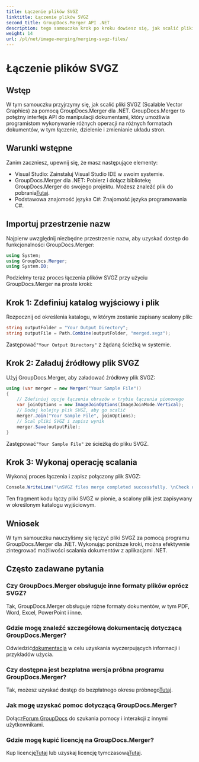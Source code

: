 ```yaml
---
title: Łączenie plików SVGZ
linktitle: Łączenie plików SVGZ
second_title: GroupDocs.Merger API .NET
description: tego samouczka krok po kroku dowiesz się, jak scalić pliki SVGZ przy użyciu narzędzia GroupDocs.Merger dla platformy .NET. Zwiększ swoje umiejętności manipulowania dokumentami.
weight: 14
url: /pl/net/image-merging/merging-svgz-files/
---
```


# Łączenie plików SVGZ

## Wstęp
W tym samouczku przyjrzymy się, jak scalić pliki SVGZ (Scalable Vector Graphics) za pomocą GroupDocs.Merger dla .NET. GroupDocs.Merger to potężny interfejs API do manipulacji dokumentami, który umożliwia programistom wykonywanie różnych operacji na różnych formatach dokumentów, w tym łączenie, dzielenie i zmienianie układu stron.
## Warunki wstępne
Zanim zaczniesz, upewnij się, że masz następujące elementy:
- Visual Studio: Zainstaluj Visual Studio IDE w swoim systemie.
-  GroupDocs.Merger dla .NET: Pobierz i dołącz bibliotekę GroupDocs.Merger do swojego projektu. Możesz znaleźć plik do pobrania[Tutaj](https://releases.groupdocs.com/merger/net/).
- Podstawowa znajomość języka C#: Znajomość języka programowania C#.

## Importuj przestrzenie nazw
Najpierw uwzględnij niezbędne przestrzenie nazw, aby uzyskać dostęp do funkcjonalności GroupDocs.Merger:
```csharp
using System; 
using GroupDocs.Merger;
using System.IO;
```

Podzielmy teraz proces łączenia plików SVGZ przy użyciu GroupDocs.Merger na proste kroki:
## Krok 1: Zdefiniuj katalog wyjściowy i plik
Rozpocznij od określenia katalogu, w którym zostanie zapisany scalony plik:
```csharp
string outputFolder = "Your Output Directory";
string outputFile = Path.Combine(outputFolder, "merged.svgz");
```
 Zastępować`"Your Output Directory"` z żądaną ścieżką w systemie.
## Krok 2: Załaduj źródłowy plik SVGZ
Użyj GroupDocs.Merger, aby załadować źródłowy plik SVGZ:
```csharp
using (var merger = new Merger("Your Sample File"))
{
    // Zdefiniuj opcje łączenia obrazów w trybie łączenia pionowego
    var joinOptions = new ImageJoinOptions(ImageJoinMode.Vertical);
    // Dodaj kolejny plik SVGZ, aby go scalić
    merger.Join("Your Sample File", joinOptions);
    // Scal pliki SVGZ i zapisz wynik
    merger.Save(outputFile);
}
```
 Zastępować`"Your Sample File"` ze ścieżką do pliku SVGZ.
## Krok 3: Wykonaj operację scalania
Wykonaj proces łączenia i zapisz połączony plik SVGZ:
```csharp
Console.WriteLine("\nSVGZ files merge completed successfully. \nCheck output in {0}", outputFolder);
```
Ten fragment kodu łączy pliki SVGZ w pionie, a scalony plik jest zapisywany w określonym katalogu wyjściowym.

## Wniosek
W tym samouczku nauczyliśmy się łączyć pliki SVGZ za pomocą programu GroupDocs.Merger dla .NET. Wykonując poniższe kroki, można efektywnie zintegrować możliwości scalania dokumentów z aplikacjami .NET.

## Często zadawane pytania
### Czy GroupDocs.Merger obsługuje inne formaty plików oprócz SVGZ?
Tak, GroupDocs.Merger obsługuje różne formaty dokumentów, w tym PDF, Word, Excel, PowerPoint i inne.
### Gdzie mogę znaleźć szczegółową dokumentację dotyczącą GroupDocs.Merger?
 Odwiedzić[dokumentacja](https://tutorials.groupdocs.com/merger/net/) w celu uzyskania wyczerpujących informacji i przykładów użycia.
### Czy dostępna jest bezpłatna wersja próbna programu GroupDocs.Merger?
 Tak, możesz uzyskać dostęp do bezpłatnego okresu próbnego[Tutaj](https://releases.groupdocs.com/).
### Jak mogę uzyskać pomoc dotyczącą GroupDocs.Merger?
 Dołącz[Forum GroupDocs](https://forum.groupdocs.com/c/merger/32) do szukania pomocy i interakcji z innymi użytkownikami.
### Gdzie mogę kupić licencję na GroupDocs.Merger?
 Kup licencję[Tutaj](https://purchase.groupdocs.com/buy) lub uzyskaj licencję tymczasową[Tutaj](https://purchase.groupdocs.com/temporary-license/).